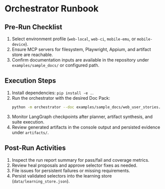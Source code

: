 # Orchestrator Runbook

## Pre-Run Checklist
1. Select environment profile (`web-local`, `web-ci`, `mobile-emu`, or `mobile-device`).
2. Ensure MCP servers for filesystem, Playwright, Appium, and artifact store are reachable.
3. Confirm documentation inputs are available in the repository under `examples/sample_docs/` or configured path.

## Execution Steps
1. Install dependencies: `pip install -e .`.
2. Run the orchestrator with the desired Doc Pack:
   ```bash
   python -m orchestrator --doc examples/sample_docs/web_user_stories.md --profile web-local
   ```
3. Monitor LangGraph checkpoints after planner, artifact synthesis, and suite execution.
4. Review generated artifacts in the console output and persisted evidence under `artifacts/`.

## Post-Run Activities
1. Inspect the run report summary for pass/fail and coverage metrics.
2. Review heal proposals and approve selector fixes as needed.
3. File issues for persistent failures or missing requirements.
4. Persist validated selectors into the learning store (`data/learning_store.json`).
